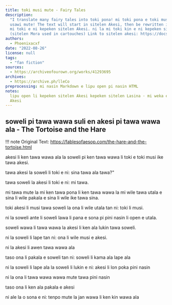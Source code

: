 ```yaml
---
title: toki musi mute - Fairy Tales
description:
  "I translate many fairy tales into toki pona! mi toki pona e toki musi
  usawi mute! The text will start in sitelen Akesi, then be rewritten in sitelen Lasina.
  mi toki e ni kepeken sitelen Akesi. ni la mi toki kin e ni kepeken sitelen Lasina
  (sitelen Mora used in cartouches) Link to sitelen akesi: https://docs.google.com/document/d/16uRD4ag-reoUJLVuWT0CUXd4lHuRYHJ3Mn-JjFzFiRw/edit"
authors:
  - Phoenixacxf
date: "2022-08-26"
license: null
tags:
  - "fan fiction"
sources:
  - https://archiveofourown.org/works/41293695
archives:
  - https://archive.ph/lleCo
preprocessing: mi nasin Markdown e lipu open pi nasin HTML
notes:
  lipu open li kepeken sitelen Akesi kepeken sitelen Lasina · mi weka e sitelen
  Akesi
---
```


## soweli pi tawa wawa suli en akesi pi tawa wawa ala - The Tortoise and the Hare

!!! note
Original Text: https://fablesofaesop.com/the-hare-and-the-tortoise.html

akesi li ken tawa wawa ala la soweli pi ken tawa wawa li toki e toki musi ike tawa akesi.

tawa akesi la soweli li toki e ni: sina tawa ala tawa?"

tawa soweli la akesi li toki e ni: mi tawa.

mi tawa mute la mi ken tawa pona li ken tawa wawa la mi wile tawa utala e sina li wile pakala e sina li wile ike tawa sina.

toki akesi li musi tawa soweli la ona li wile utala tan ni: toki li musi.

ni la soweli ante li soweli lawa li pana e sona pi pini nasin li open e utala.

soweli wawa li tawa wawa la akesi li ken ala lukin tawa soweli.

ni la soweli li lape tan ni: ona li wile musi e akesi.

ni la akesi li awen tawa wawa ala

taso ona li pakala e soweli tan ni: soweli li kama ala lape ala

ni la soweli li lape ala la soweli li lukin e ni: akesi li lon poka pini nasin

ni la ona li tawa wawa wawa mute tawa pini nasin

taso ona li ken ala pakala e akesi

ni ale la o sona e ni: tenpo mute la jan wawa li ken kin wawa ala
